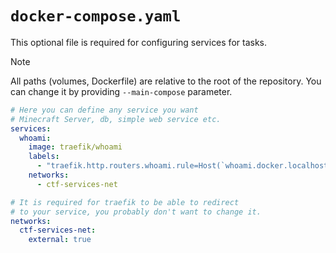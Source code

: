 # `docker-compose.yaml`

This optional file is required for configuring services for tasks.

> [!NOTE]
> All paths (volumes, Dockerfile) are relative to the root of the repository.
> You can change it by providing `--main-compose` parameter.

```yaml
# Here you can define any service you want
# Minecraft Server, db, simple web service etc.
services:
  whoami:
    image: traefik/whoami
    labels:
      - "traefik.http.routers.whoami.rule=Host(`whoami.docker.localhost`)"
    networks:
      - ctf-services-net

# It is required for traefik to be able to redirect
# to your service, you probably don't want to change it.
networks:
  ctf-services-net:
    external: true
```
